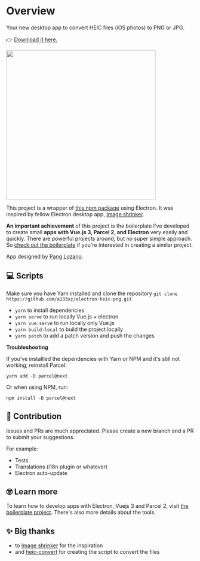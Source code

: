 # Overview

Your new desktop app to convert HEIC files (iOS photos) to PNG or JPG. 

👉 [Download it here.](https://github.com/a133xz/electron-heic-png/releases/tag/v1.0.11)

<img src="https://github.com/a133xz/electron-vuejs-parcel-boilerplate/blob/master/real-world-example.gif?raw=true" width="400">

This project is a wrapper of [this npm package](https://www.npmjs.com/package/heic-convert) using Electron. It was inspired by fellow Electron desktop app, [Image shrinker](https://github.com/stefansl/image-shrinker).

**An important achievement** of this project is the boilerplate I've developed to create small **apps with Vue.js 3, Parcel 2, and Electron** very easily and quickly. There are powerful projects around, but no super simple approach. So [check out the boilerplate](https://github.com/a133xz/electron-vuejs-parcel-boilerplate) if you're interested in creating a similar project.

App designed by [Pang Lozano](https://dribbble.com/panglozano).

## 💻 Scripts

Make sure you have Yarn installed and clone the repository `git clone https://github.com/a133xz/electron-heic-png.git`

- `yarn` to install dependencies
- `yarn serve` to run locally Vue.js + electron
- `yarn vue:serve` to run locally only Vue.js
- `yarn build:local` to build the project locally
- `yarn patch` to add a patch version and push the changes

**Troubleshooting**

If you've installled the dependencies with Yarn or NPM and it's still not working, reinstall Parcel:

`yarn add -D parcel@next`

Or when using NPM, run:

`npm install -D parcel@next`

## 🛶 Contribution

Issues and PRs are much appreciated. Please create a new branch and a PR to submit your suggestions.

For example:

- Tests
- Translations (i18n plugin or whatever)
- Electron auto-update

## 🤓 Learn more

To learn how to develop apps with Electron, Vuejs 3 and Parcel 2, visit [the boilerplate project](https://github.com/a133xz/electron-vuejs-parcel-boilerplate). There's also more details about the tools.

## ✨ Big thanks

- to [Image shrinker](https://github.com/stefansl/image-shrinker) for the inspiration
- and [heic-convert](https://www.npmjs.com/package/heic-convert) for creating the script to convert the files
